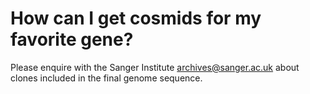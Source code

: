 # How can I get cosmids for my favorite gene?
<!-- pombase_categories: Tools and resources -->

Please enquire with the Sanger Institute [archives@sanger.ac.uk](mailto:archives@sanger.ac.uk) about
clones included in the final genome sequence.

